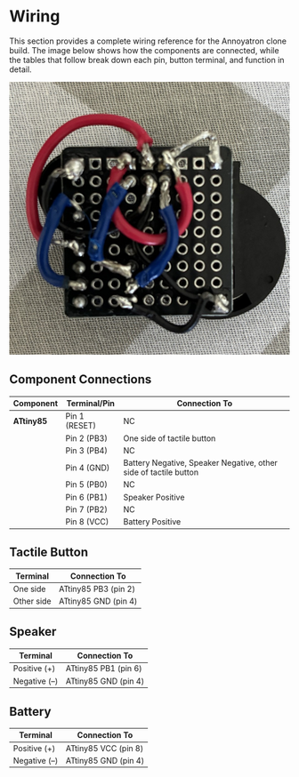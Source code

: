 # Wiring

This section provides a complete wiring reference for the Annoyatron clone build. The image below shows how the components are connected, while the tables that follow break down each pin, button terminal, and function in detail.

![Wiring Example](../images/back.jpg)

## Component Connections
| Component   | Terminal/Pin     | Connection To                                   |
|-------------|------------------|-------------------------------------------------|
| **ATtiny85** | Pin 1 (RESET)   | NC                                   |
|             | Pin 2 (PB3)      | One side of tactile button                      |
|             | Pin 3 (PB4)      | NC                                   |
|             | Pin 4 (GND)      | Battery Negative, Speaker Negative, other side of tactile button |
|             | Pin 5 (PB0)      | NC                                   |
|             | Pin 6 (PB1)      | Speaker Positive                                |
|             | Pin 7 (PB2)      | NC                                   |
|             | Pin 8 (VCC)      | Battery Positive                                |

## Tactile Button
| Terminal    | Connection To             |
|-------------|---------------------------|
| One side    | ATtiny85 PB3 (pin 2)      |
| Other side  | ATtiny85 GND (pin 4)               |

## Speaker
| Terminal    | Connection To             |
|-------------|---------------------------|
| Positive (+)| ATtiny85 PB1 (pin 6)      |
| Negative (–)| ATtiny85 GND (pin 4)      |

## Battery
| Terminal    | Connection To             |
|-------------|---------------------------|
| Positive (+)| ATtiny85 VCC (pin 8)      |
| Negative (–)| ATtiny85 GND (pin 4)      |
